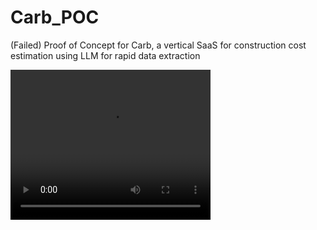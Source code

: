 # Carb_POC
(Failed) Proof of Concept for Carb, a vertical SaaS for construction cost estimation using LLM for rapid data extraction 

<video src="https://youtu.be/xCdwMF8y7uY" width="320" height="240" controls></video>

